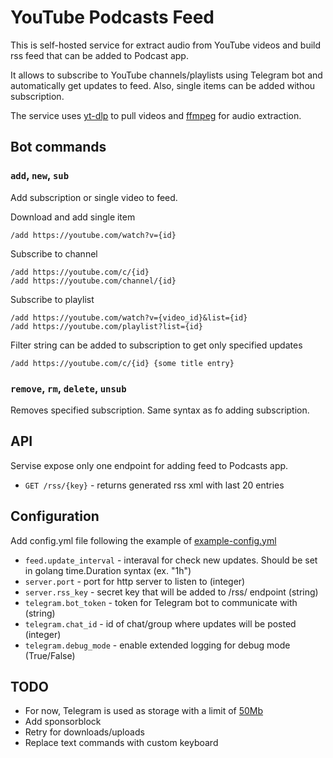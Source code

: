 # YouTube Podcasts Feed

This is self-hosted service for extract audio from YouTube videos and build rss feed that can be added to Podcast app.

It allows to subscribe to YouTube channels/playlists using Telegram bot and automatically get updates to feed.
Also, single items can be added withou subscription.

The service uses [yt-dlp](https://github.com/yt-dlp/yt-dlp) to pull videos and [ffmpeg](https://www.ffmpeg.org/) for audio extraction.

## Bot commands

### `add`, `new`, `sub`
Add subscription or single video to feed.

Download and add single item
```
/add https://youtube.com/watch?v={id}
```

Subscribe to channel
```
/add https://youtube.com/c/{id}
/add https://youtube.com/channel/{id}
```

Subscribe to playlist
```
/add https://youtube.com/watch?v={video_id}&list={id}
/add https://youtube.com/playlist?list={id}
```

Filter string can be added to subscription to get only specified updates
```
/add https://youtube.com/c/{id} {some title entry}
```

### `remove`, `rm`, `delete`, `unsub`
Removes specified subscription. Same syntax as fo adding subscription.

## API
Servise expose only one endpoint for adding feed to Podcasts app.

- `GET /rss/{key}` - returns generated rss xml with last 20 entries

## Configuration
Add config.yml file following the example of [example-config.yml](https://github.com/wckd1/tg-youtube-podcasts-bot/blob/main/example-config.yml)

- `feed.update_interval` - interaval for check new updates. Should be set in golang time.Duration syntax (ex. "1h")
- `server.port` - port for http server to listen to (integer)
- `server.rss_key` - secret key that will be added to /rss/ endpoint (string)
- `telegram.bot_token` - token for Telegram bot to communicate with (string)
- `telegram.chat_id` - id of chat/group where updates will be posted (integer)
- `telegram.debug_mode` - enable extended logging for debug mode (True/False)

## TODO
- For now, Telegram is used as storage with a limit of [50Mb](https://core.telegram.org/bots/api#sending-files)
- Add sponsorblock
- Retry for downloads/uploads
- Replace text commands with custom keyboard
